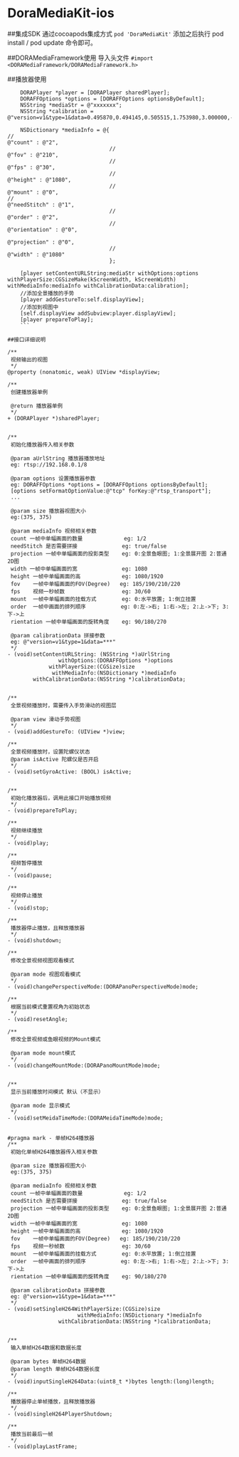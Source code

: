 # DoraMediaKit-ios

##集成SDK
通过cocoapods集成方式
```pod 'DoraMediaKit'```
添加之后执行 pod install / pod update 命令即可。

##DORAMediaFramework使用
导入头文件
```#import <DORAMediaFramework/DORAMediaFramework.h>```

##播放器使用
``` 
	DORAPlayer *player = [DORAPlayer sharedPlayer];
	DORAFFOptions *options = [DORAFFOptions optionsByDefault];
	NSString *mediaStr = @"xxxxxxx";
	NSString *calibration = @"version=v1&type=1&data=0.495870,0.494145,0.505515,1.753980,3.000000,-0.002005,-0.002005,0.999998,2.000000,-0.045891,-0.045875,0.998947,1.000000,-0.005371,-0.005370,0.999986;0.495394,1.511058,0.502757,1.753863,0.000000,0.000000,0.000000,0.000000,0.000000,0.000000,0.000000,0.000000,0.000000,0.000000,0.000000,0.000000;0.602270,0.874488,0.940670,0.969515,0.526458,0.627032,0.961586,0.904201,0.206726,0.508845,0.352884,0.560779,0.411990,0.498598,0.070204,0.821680;0.733293,0.050407,0.425355,0.921722,0.777676,0.640256,0.133516,0.093034,0.530997,0.503261,0.269104,0.748532,0.495609,0.128849,0.832392,0.516214";
    
    NSDictionary *mediaInfo = @{
//                                                                @"count" : @"2",
                                //                                @"fov" : @"210",
                                //                                @"fps" : @"30",
                                //                                @"height" : @"1080",
                                //                                @"mount" : @"0",
//                                                                @"needStitch" : @"1",
                                //                                @"order" : @"2",
                                //                                @"orientation" : @"0",
                                                                @"projection" : @"0",
                                //                                @"width" : @"1080"
                                };
    
    [player setContentURLString:mediaStr withOptions:options withPlayerSize:CGSizeMake(kScreenWidth, kScreenWidth) withMediaInfo:mediaInfo withCalibrationData:calibration];
    //添加全景播放的手势
    [player addGestureTo:self.displayView];
    //添加到视图中
    [self.displayView addSubview:player.displayView];
    [player prepareToPlay];
    ```

##接口详细说明

/**
 视频输出的视图
 */
@property (nonatomic, weak) UIView *displayView;

/**
 创建播放器单例
 
 @return 播放器单例
 */
+ (DORAPlayer *)sharedPlayer;


/**
 初始化播放器传入相关参数
 
 @param aUrlString 播放器播放地址
 eg: rtsp://192.168.0.1/8
 
 @param options 设置播放器参数
 eg: DORAFFOptions *options = [DORAFFOptions optionsByDefault];
 [options setFormatOptionValue:@"tcp" forKey:@"rtsp_transport"];
 ...
 
 @param size 播放器视图大小
 eg:(375, 375)
 
 @param mediaInfo 视频相关参数
 count 一帧中单幅画面的数量             eg: 1/2
 needStitch 是否需要拼接              eg: true/false
 projection 一帧中单幅画面的投影类型    eg: 0:全景鱼眼图; 1:全景展开图 2:普通2D图
 width 一帧中单幅画面的宽              eg: 1080
 height 一帧中单幅画面的高             eg: 1080/1920
 fov    一帧中单幅画面的FOV(Degree)   eg: 185/190/210/220
 fps    视频一秒帧数                  eg: 30/60
 mount  一帧中单幅画面的挂载方式        eg: 0:水平放置; 1:倒立挂置
 order  一帧中画面的排列顺序           eg: 0:左->右; 1:右->左; 2:上->下; 3:下->上
 rientation 一帧中单幅画面的旋转角度    eg: 90/180/270
 
 @param calibrationData 拼接参数
 eg: @"version=v1&type=1&data=***"
 */
- (void)setContentURLString: (NSString *)aUrlString
                withOptions:(DORAFFOptions *)options
             withPlayerSize:(CGSize)size
              withMediaInfo:(NSDictionary *)mediaInfo
        withCalibrationData:(NSString *)calibrationData;


/**
 全景视频播放时，需要传入手势滑动的视图层
 
 @param view 滑动手势视图
 */
- (void)addGestureTo: (UIView *)view;

/**
 全景视频播放时，设置陀螺仪状态
 @param isActive 陀螺仪是否开启
 */
- (void)setGyroActive: (BOOL) isActive;


/**
 初始化播放器后，调用此接口开始播放视频
 */
- (void)prepareToPlay;

/**
 视频继续播放
 */
- (void)play;

/**
 视频暂停播放
 */
- (void)pause;

/**
 视频停止播放
 */
- (void)stop;

/**
 播放器停止播放，且释放播放器
 */
- (void)shutdown;

/**
 修改全景视频视图观看模式
 
 @param mode 视图观看模式
 */
- (void)changePerspectiveMode:(DORAPanoPerspectiveMode)mode;

/**
 根据当前模式重置视角为初始状态
 */
- (void)resetAngle;

/**
 修改全景视频或鱼眼视频的Mount模式
 
 @param mode mount模式
 */
- (void)changeMountMode:(DORAPanoMountMode)mode;


/**
 显示当前播放时间模式 默认（不显示）

 @param mode 显示模式
 */
- (void)setMeidaTimeMode:(DORAMeidaTimeMode)mode;


#pragma mark - 单帧H264播放器
/**
 初始化单帧H264播放器传入相关参数
 
 @param size 播放器视图大小
 eg:(375, 375)
 
 @param mediaInfo 视频相关参数
 count 一帧中单幅画面的数量             eg: 1/2
 needStitch 是否需要拼接              eg: true/false
 projection 一帧中单幅画面的投影类型    eg: 0:全景鱼眼图; 1:全景展开图 2:普通2D图
 width 一帧中单幅画面的宽              eg: 1080
 height 一帧中单幅画面的高             eg: 1080/1920
 fov    一帧中单幅画面的FOV(Degree)   eg: 185/190/210/220
 fps    视频一秒帧数                  eg: 30/60
 mount  一帧中单幅画面的挂载方式        eg: 0:水平放置; 1:倒立挂置
 order  一帧中画面的排列顺序           eg: 0:左->右; 1:右->左; 2:上->下; 3:下->上
 rientation 一帧中单幅画面的旋转角度    eg: 90/180/270
 
 @param calibrationData 拼接参数
 eg: @"version=v1&type=1&data=***"
 */
- (void)setSingleH264WithPlayerSize:(CGSize)size
                      withMediaInfo:(NSDictionary *)mediaInfo
                withCalibrationData:(NSString *)calibrationData;


/**
 输入单帧H264数据和数据长度
 
 @param bytes 单帧H264数据
 @param length 单帧H264数据长度
 */
- (void)inputSingleH264Data:(uint8_t *)bytes length:(long)length;

/**
 播放器停止单帧播放，且释放播放器
 */
- (void)singleH264PlayerShutdown;

/**
 播放当前最后一帧
 */
- (void)playLastFrame;




